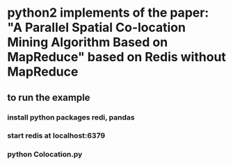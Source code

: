 # python2 implements of  the paper: "A Parallel Spatial Co-location Mining Algorithm Based on MapReduce" based on Redis without MapReduce

## to run the example
### install python packages  redi, pandas
### start redis at localhost:6379
### python Colocation.py